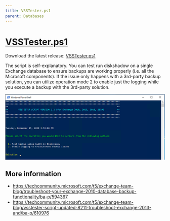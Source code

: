 ```yaml
---
title: VSSTester.ps1
parent: Databases
---
```


# [VSSTester.ps1](https://github.com/microsoft/CSS-Exchange/releases/latest/download/VSSTester.ps1)

Download the latest release: [VSSTester.ps1](https://github.com/microsoft/CSS-Exchange/releases/latest/download/VSSTester.ps1)

The script is self-explanatory. You can test run diskshadow on a single Exchange database to ensure backups are working properly (i.e. all the Microsoft components). If the issue only happens with a 3rd-party backup solution, you can utilize operation mode 2 to enable just the logging while you execute a backup with the 3rd-party solution.

![Start Screen](start_screen.PNG)

## More information
* https://techcommunity.microsoft.com/t5/exchange-team-blog/troubleshoot-your-exchange-2010-database-backup-functionality/ba-p/594367
* https://techcommunity.microsoft.com/t5/exchange-team-blog/vsstester-script-updated-8211-troubleshoot-exchange-2013-and/ba-p/610976

